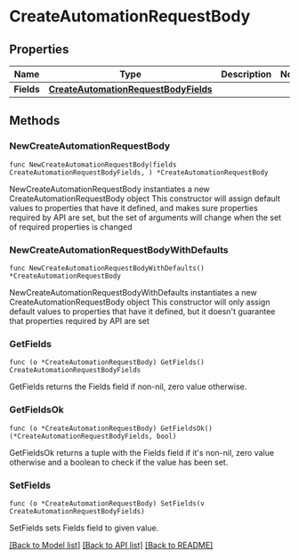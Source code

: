 # CreateAutomationRequestBody

## Properties

Name | Type | Description | Notes
------------ | ------------- | ------------- | -------------
**Fields** | [**CreateAutomationRequestBodyFields**](CreateAutomationRequestBodyFields.md) |  | 

## Methods

### NewCreateAutomationRequestBody

`func NewCreateAutomationRequestBody(fields CreateAutomationRequestBodyFields, ) *CreateAutomationRequestBody`

NewCreateAutomationRequestBody instantiates a new CreateAutomationRequestBody object
This constructor will assign default values to properties that have it defined,
and makes sure properties required by API are set, but the set of arguments
will change when the set of required properties is changed

### NewCreateAutomationRequestBodyWithDefaults

`func NewCreateAutomationRequestBodyWithDefaults() *CreateAutomationRequestBody`

NewCreateAutomationRequestBodyWithDefaults instantiates a new CreateAutomationRequestBody object
This constructor will only assign default values to properties that have it defined,
but it doesn't guarantee that properties required by API are set

### GetFields

`func (o *CreateAutomationRequestBody) GetFields() CreateAutomationRequestBodyFields`

GetFields returns the Fields field if non-nil, zero value otherwise.

### GetFieldsOk

`func (o *CreateAutomationRequestBody) GetFieldsOk() (*CreateAutomationRequestBodyFields, bool)`

GetFieldsOk returns a tuple with the Fields field if it's non-nil, zero value otherwise
and a boolean to check if the value has been set.

### SetFields

`func (o *CreateAutomationRequestBody) SetFields(v CreateAutomationRequestBodyFields)`

SetFields sets Fields field to given value.



[[Back to Model list]](../README.md#documentation-for-models) [[Back to API list]](../README.md#documentation-for-api-endpoints) [[Back to README]](../README.md)


